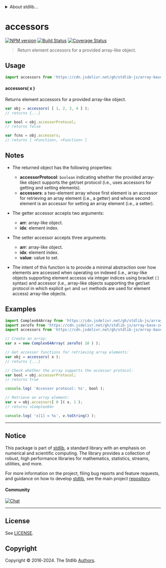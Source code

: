 <!--

@license Apache-2.0

Copyright (c) 2022 The Stdlib Authors.

Licensed under the Apache License, Version 2.0 (the "License");
you may not use this file except in compliance with the License.
You may obtain a copy of the License at

   http://www.apache.org/licenses/LICENSE-2.0

Unless required by applicable law or agreed to in writing, software
distributed under the License is distributed on an "AS IS" BASIS,
WITHOUT WARRANTIES OR CONDITIONS OF ANY KIND, either express or implied.
See the License for the specific language governing permissions and
limitations under the License.

-->


<details>
  <summary>
    About stdlib...
  </summary>
  <p>We believe in a future in which the web is a preferred environment for numerical computation. To help realize this future, we've built stdlib. stdlib is a standard library, with an emphasis on numerical and scientific computation, written in JavaScript (and C) for execution in browsers and in Node.js.</p>
  <p>The library is fully decomposable, being architected in such a way that you can swap out and mix and match APIs and functionality to cater to your exact preferences and use cases.</p>
  <p>When you use stdlib, you can be absolutely certain that you are using the most thorough, rigorous, well-written, studied, documented, tested, measured, and high-quality code out there.</p>
  <p>To join us in bringing numerical computing to the web, get started by checking us out on <a href="https://github.com/stdlib-js/stdlib">GitHub</a>, and please consider <a href="https://opencollective.com/stdlib">financially supporting stdlib</a>. We greatly appreciate your continued support!</p>
</details>

# accessors

[![NPM version][npm-image]][npm-url] [![Build Status][test-image]][test-url] [![Coverage Status][coverage-image]][coverage-url] <!-- [![dependencies][dependencies-image]][dependencies-url] -->

> Return element accessors for a provided array-like object.

<!-- Section to include introductory text. Make sure to keep an empty line after the intro `section` element and another before the `/section` close. -->

<section class="intro">

</section>

<!-- /.intro -->

<!-- Package usage documentation. -->



<section class="usage">

## Usage

```javascript
import accessors from 'https://cdn.jsdelivr.net/gh/stdlib-js/array-base-accessors@deno/mod.js';
```

#### accessors( x )

Returns element accessors for a provided array-like object.

```javascript
var obj = accessors( [ 1, 2, 3, 4 ] );
// returns {...}

var bool = obj.accessorProtocol;
// returns false

var fcns = obj.accessors;
// returns [ <Function>, <Function> ]
```

</section>

<!-- /.usage -->

<!-- Package usage notes. Make sure to keep an empty line after the `section` element and another before the `/section` close. -->

<section class="notes">

## Notes

-   The returned object has the following properties:

    -   **accessorProtocol**: `boolean` indicating whether the provided array-like object supports the get/set protocol (i.e., uses accessors for getting and setting elements).
    -   **accessors**: a two-element array whose first element is an accessor for retrieving an array element (i.e., a getter) and whose second element is an accessor for setting an array element (i.e., a setter).

-   The getter accessor accepts two arguments:

    -   **arr**: array-like object.
    -   **idx**: element index.

-   The setter accessor accepts three arguments:

    -   **arr**: array-like object.
    -   **idx**: element index.
    -   **value**: value to set.

-   The intent of this function is to provide a minimal abstraction over how elements are accessed when operating on indexed (i.e., array-like objects supporting element accesss via integer indices using bracket `[]` syntax) and accessor (i.e., array-like objects supporting the get/set protocol in which explicit `get` and `set` methods are used for element access) array-like objects.

</section>

<!-- /.notes -->

<!-- Package usage examples. -->

<section class="examples">

## Examples

<!-- eslint no-undef: "error" -->

```javascript
import Complex64Array from 'https://cdn.jsdelivr.net/gh/stdlib-js/array-complex64@deno/mod.js';
import zeroTo from 'https://cdn.jsdelivr.net/gh/stdlib-js/array-base-zero-to@deno/mod.js';
import accessors from 'https://cdn.jsdelivr.net/gh/stdlib-js/array-base-accessors@deno/mod.js';

// Create an array:
var x = new Complex64Array( zeroTo( 10 ) );

// Get accessor functions for retrieving array elements:
var obj = accessors( x );
// returns {...}

// Check whether the array supports the accessor protocol:
var bool = obj.accessorProtocol;
// returns true

console.log( 'Accessor protocol: %s', bool );

// Retrieve an array element:
var v = obj.accessors[ 0 ]( x, 1 );
// returns <Complex64>

console.log( 'x[1] = %s', v.toString() );
```

</section>

<!-- /.examples -->

<!-- Section to include cited references. If references are included, add a horizontal rule *before* the section. Make sure to keep an empty line after the `section` element and another before the `/section` close. -->

<section class="references">

</section>

<!-- /.references -->

<!-- Section for related `stdlib` packages. Do not manually edit this section, as it is automatically populated. -->

<section class="related">

</section>

<!-- /.related -->

<!-- Section for all links. Make sure to keep an empty line after the `section` element and another before the `/section` close. -->


<section class="main-repo" >

* * *

## Notice

This package is part of [stdlib][stdlib], a standard library with an emphasis on numerical and scientific computing. The library provides a collection of robust, high performance libraries for mathematics, statistics, streams, utilities, and more.

For more information on the project, filing bug reports and feature requests, and guidance on how to develop [stdlib][stdlib], see the main project [repository][stdlib].

#### Community

[![Chat][chat-image]][chat-url]

---

## License

See [LICENSE][stdlib-license].


## Copyright

Copyright &copy; 2016-2024. The Stdlib [Authors][stdlib-authors].

</section>

<!-- /.stdlib -->

<!-- Section for all links. Make sure to keep an empty line after the `section` element and another before the `/section` close. -->

<section class="links">

[npm-image]: http://img.shields.io/npm/v/@stdlib/array-base-accessors.svg
[npm-url]: https://npmjs.org/package/@stdlib/array-base-accessors

[test-image]: https://github.com/stdlib-js/array-base-accessors/actions/workflows/test.yml/badge.svg?branch=v0.2.1
[test-url]: https://github.com/stdlib-js/array-base-accessors/actions/workflows/test.yml?query=branch:v0.2.1

[coverage-image]: https://img.shields.io/codecov/c/github/stdlib-js/array-base-accessors/main.svg
[coverage-url]: https://codecov.io/github/stdlib-js/array-base-accessors?branch=main

<!--

[dependencies-image]: https://img.shields.io/david/stdlib-js/array-base-accessors.svg
[dependencies-url]: https://david-dm.org/stdlib-js/array-base-accessors/main

-->

[chat-image]: https://img.shields.io/gitter/room/stdlib-js/stdlib.svg
[chat-url]: https://app.gitter.im/#/room/#stdlib-js_stdlib:gitter.im

[stdlib]: https://github.com/stdlib-js/stdlib

[stdlib-authors]: https://github.com/stdlib-js/stdlib/graphs/contributors

[umd]: https://github.com/umdjs/umd
[es-module]: https://developer.mozilla.org/en-US/docs/Web/JavaScript/Guide/Modules

[deno-url]: https://github.com/stdlib-js/array-base-accessors/tree/deno
[deno-readme]: https://github.com/stdlib-js/array-base-accessors/blob/deno/README.md
[umd-url]: https://github.com/stdlib-js/array-base-accessors/tree/umd
[umd-readme]: https://github.com/stdlib-js/array-base-accessors/blob/umd/README.md
[esm-url]: https://github.com/stdlib-js/array-base-accessors/tree/esm
[esm-readme]: https://github.com/stdlib-js/array-base-accessors/blob/esm/README.md
[branches-url]: https://github.com/stdlib-js/array-base-accessors/blob/main/branches.md

[stdlib-license]: https://raw.githubusercontent.com/stdlib-js/array-base-accessors/main/LICENSE

</section>

<!-- /.links -->
